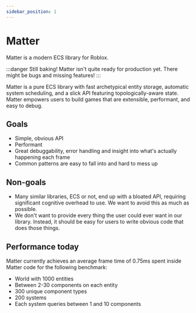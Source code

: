 ```yaml
---
sidebar_position: 1
---
```


# Matter

Matter is a modern ECS library for Roblox.

:::danger Still baking!
Matter isn't quite ready for production yet. There might be bugs and missing features!
:::

Matter is a pure ECS library with fast archetypical entity storage, automatic system scheduling, and a slick API featuring topologically-aware state. Matter empowers users to build games that are extensible, performant, and easy to debug.

## Goals

- Simple, obvious API
- Performant
- Great debuggability, error handling and insight into what's actually happening each frame
- Common patterns are easy to fall into and hard to mess up

## Non-goals

- Many similar libraries, ECS or not, end up with a bloated API, requiring significant cognitive overhead to use. We want to avoid this as much as possible.
- We don't want to provide every thing the user could ever want in our library. Instead, it should be easy for users to write obvious code that does those things.

## Performance today

Matter currently achieves an average frame time of 0.75ms spent inside Matter code for the following benchmark:

- World with 1000 entities
- Between 2-30 components on each entity
- 300 unique component types
- 200 systems
- Each system queries between 1 and 10 components
